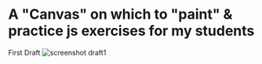 # A "Canvas" on which to "paint" & practice js exercises for my students

First Draft
<img src="https://raw.githubusercontent.com/Beauvelop/hcc_js_playground/img/scrnShot.jpg" alt="screenshot draft1">